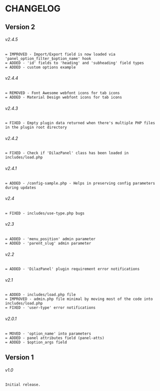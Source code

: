 # CHANGELOG

## Version 2

###### v2.4.5
```
= IMPROVED - Import/Export field is now loaded via 'panel_option_filter_$option_name' hook
= ADDED - 'id' fields to 'heading' and 'subheading' field types
= ADDED - custom options example
```
###### v2.4.4
```
= REMOVED - Font Awesome webfont icons for tab icons
= ADDED - Material Design webfont icons for tab icons
```
###### v2.4.3
```
= FIXED - Empty plugin data returned when there's multiple PHP files in the plugin root directory
```
###### v2.4.2
```
= FIXED - Check if 'DilazPanel' class has been loaded in includes/load.php
```
###### v2.4.1
```
= ADDED - /config-sample.php - Helps in preserving config parameters during updates
```
###### v2.4
```
= FIXED - includes/use-type.php bugs
```
###### v2.3
```
= ADDED - 'menu_position' admin parameter
= ADDED - 'parent_slug' admin parameter
```
###### v2.2
```
= ADDED - 'DilazPanel' plugin requirement error notifications
```
###### v2.1
```
= ADDED - includes/load.php file
= IMPROVED - admin.php file minimal by moving most of the code into includes/load.php
= FIXED - 'user-type' error notifications
```
###### v2.0.1
```
= MOVED - 'option_name' into parameters
= ADDED - panel attributes field (panel-atts)
= ADDED - $option_args field
```
## Version 1
###### v1.0
```
Initial release.
